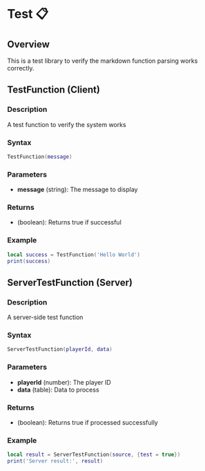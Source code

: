 # Test 📋

## Overview

This is a test library to verify the markdown function parsing works correctly.

## TestFunction (Client)

### Description
A test function to verify the system works

### Syntax
```lua
TestFunction(message)
```

### Parameters
- **message** (string): The message to display

### Returns
- (boolean): Returns true if successful

### Example
```lua
local success = TestFunction('Hello World')
print(success)
```

## ServerTestFunction (Server)

### Description
A server-side test function

### Syntax
```lua
ServerTestFunction(playerId, data)
```

### Parameters
- **playerId** (number): The player ID
- **data** (table): Data to process

### Returns
- (boolean): Returns true if processed successfully

### Example
```lua
local result = ServerTestFunction(source, {test = true})
print('Server result:', result)
```
